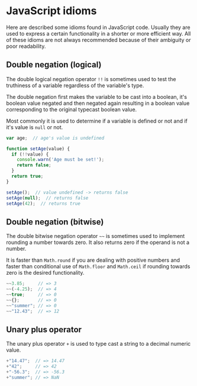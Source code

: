 # JavaScript idioms

Here are described some idioms found in JavaScript code. Usually they are used to express a certain functionality in a shorter or more efficient way. All of these idioms are not always recommended because of their ambiguity or poor readability.


## Double negation (logical)

The double logical negation operator `!!` is sometimes used to test the truthiness of a variable regardless of the variable's type.

The double negation first makes the variable to be cast into a boolean, it's boolean value negated and then negated again resulting in a boolean value corresponding to the original typecast boolean value.

Most commonly it is used to determine if a variable is defined or not and if it's value is `null` or not.

```js
var age;  // age's value is undefined

function setAge(value) {
  if (!!value) {
    console.warn('Age must be set!');
    return false;
  }
  return true;
}

setAge();  // value undefined -> returns false
setAge(null);  // returns false
setAge(42);  // returns true
```


## Double negation (bitwise)

The double bitwise negation operator `~~` is sometimes used to implement rounding a number towards zero. It also returns zero if the operand is not a number.

It is faster than `Math.round` if you are dealing with positive numbers and faster than conditional use of `Math.floor` and `Math.ceil` if rounding towards zero is the desired functionality.

```js
~~3.85;     // => 3
~~(-4.25);  // => 4
~~true;     // => 0
~~{};       // => 0
~~"summer"; // => 0
~~"12.43";  // => 12
```


## Unary plus operator

The unary plus operator `+` is used to type cast a string to a decimal numeric value.

```js
+"14.47";  // => 14.47
+"42";     // => 42
+"-56.3";  // => -56.3
+"summer"; // => NaN
```
